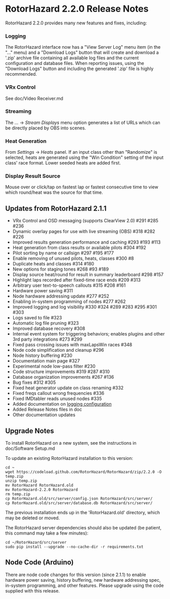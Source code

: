 # RotorHazard 2.2.0 Release Notes

RotorHazard 2.2.0 provides many new features and fixes, including:

### Logging
The RotorHazard interface now has a "View Server Log" menu item (in the "..." menu) and a "Download Logs" button that will create and download a '.zip' archive file containing all available log files and the current configuration and database files. When reporting issues, using the "Download Logs" button and including the generated '.zip' file is highly recommended.

### VRx Control
See doc/Video Receiver.md

### Streaming
The _..._ -> _Stream Displays_ menu option generates a list of URLs which can be directly placed by OBS into scenes.

### Heat Generation
From _Settings_ -> _Heats_ panel. If an input class other than "Randomize" is selected, heats are generated using the "Win Condition" setting of the input class' race format. Lower seeded heats are added first.

### Display Result Source
Mouse over or click/tap on fastest lap or fastest consecutive time to view which round/heat was the source for that time.

## Updates from RotorHazard 2.1.1

* VRx Control and OSD messaging (supports ClearView 2.0) #291 #285 #236 
* Dynamic overlay pages for use with live streaming (OBS) #318 #282 #226
* Improved results generation performance and caching #293 #193 #113
* Heat generation from class results or available pilots #304 #192
* Pilot sorting by name or callsign #297 #195 #177
* Enable removing of unused pilots, heats, classes #300 #8
* Duplicate heats and classes #314 #180
* New options for staging tones #268 #93 #189
* Display source heat/round for result in summary leaderboard #298 #157
* Highlight laps recorded after fixed-time race ends #209 #313
* Arbitrary user text-to-speech callouts #315 #208 #161
* Hardware power saving #311
* Node hardware addressing update #277 #252 
* Enabling in-system programming of nodes #277 #262
* Improved logging and log visibility #330 #324 #289 #283 #295 #301 #303
* Logs saved to file #323
* Automatic log file pruning #323
* Improved database recovery #308
* Internal event system for triggering behaviors; enables plugins and other 3rd party integrations #273 #299
* Fixed pass crossing issues with maxLapsWin races #348
* Node code simplification and cleanup #296
* Node history buffering #230
* Documentation main page #327 
* Experimental node low-pass filter #230
* Code structure improvements #319 #287 #310 
* Database organization improvements #267 #136 
* Bug fixes #312 #305
* Fixed heat generator update on class renaming #332
* Fixed freqs callout wrong frequencies #336
* Fixed IMDtabler reads unused nodes #335
* Added documentation on [logging configuration](https://github.com/RotorHazard/RotorHazard/blob/main/doc/Software%20Setup.md#logging)
* Added Release Notes files in doc
* Other documentation updates

## Upgrade Notes

To install RotorHazard on a new system, see the instructions in doc/Software Setup.md

To update an existing RotorHazard installation to this version:
```
cd ~
wget https://codeload.github.com/RotorHazard/RotorHazard/zip/2.2.0 -O temp.zip
unzip temp.zip
mv RotorHazard RotorHazard.old
mv RotorHazard-2.2.0 RotorHazard
rm temp.zip
cp RotorHazard.old/src/server/config.json RotorHazard/src/server/
cp RotorHazard.old/src/server/database.db RotorHazard/src/server/
```
The previous installation ends up in the 'RotorHazard.old' directory, which may be deleted or moved.

The RotorHazard server dependencies should also be updated (be patient, this command may take a few minutes):
```
cd ~/RotorHazard/src/server
sudo pip install --upgrade --no-cache-dir -r requirements.txt
```

## Node Code (Arduino)
There are node code changes for this version (since 2.1.1) to enable hardware power saving, history buffering, new hardware addressing spec, in-system programming, and other features. Please upgrade using the code supplied with this release.
